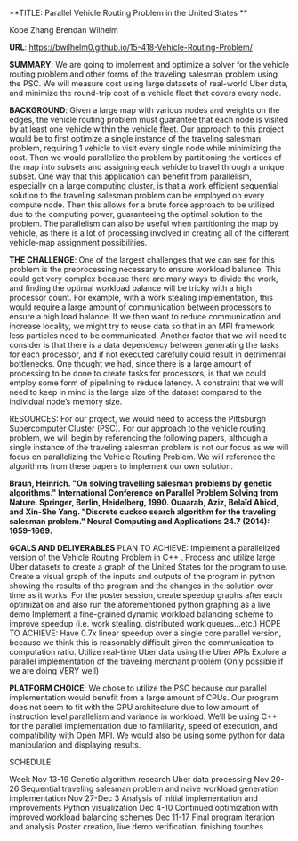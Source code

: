 **TITLE: Parallel Vehicle Routing Problem in the United States **

Kobe Zhang
Brendan Wilhelm

**URL**: https://bwilhelm0.github.io/15-418-Vehicle-Routing-Problem/

**SUMMARY**: We are going to implement and optimize a solver for the vehicle routing problem and other forms of the traveling salesman problem using the PSC. We will measure cost using large datasets of real-world Uber data, and minimize the round-trip cost of a vehicle fleet that covers every node.

**BACKGROUND**: Given a large map with various nodes and weights on the edges, the vehicle routing problem must guarantee that each node is visited by at least one vehicle within the vehicle fleet. Our approach to this project would be to first optimize a single instance of the traveling salesman problem, requiring 1 vehicle to visit every single node while minimizing the cost. Then we would parallelize the problem by partitioning the vertices of the map into subsets and assigning each vehicle to travel through a unique subset.
  One way that this application can benefit from parallelism, especially on a large computing cluster, is that a work efficient sequential solution to the traveling salesman problem can be employed on every compute node. Then this allows for a brute force approach to be utilized due to the computing power, guaranteeing the optimal solution to the problem. The parallelism can also be useful when partitioning the map by vehicle, as there is a lot of processing involved in creating all of the different vehicle-map assignment possibilities.
  
**THE CHALLENGE**: One of the largest challenges that we can see for this problem is the preprocessing necessary to ensure workload balance. This could get very complex because there are many ways to divide the work, and finding the optimal workload balance will be tricky with a high processor count. For example, with a work stealing implementation, this would require a large amount of communication between processors to ensure a high load balance. If we then want to reduce communication and increase locality, we might try to reuse data so that in an MPI framework less particles need to be communicated. 
  Another factor that we will need to consider is that there is a data dependency between generating the tasks for each processor, and if not executed carefully could result in detrimental bottlenecks. One thought we had, since there is a large amount of processing to be done to create tasks for processors, is that we could employ some form of pipelining to reduce latency. A constraint that we will need to keep in mind is the large size of the dataset compared to the individual node’s memory size.

RESOURCES: For our project, we would need to access the Pittsburgh Supercomputer Cluster (PSC). For our approach to the vehicle routing problem, we will begin by referencing the following papers, although a single instance of the traveling salesman problem is not our focus as we will focus on parallelizing the Vehicle Routing Problem. We will reference the algorithms from these papers to implement our own solution.

**Braun, Heinrich. "On solving travelling salesman problems by genetic algorithms." International Conference on Parallel Problem Solving from Nature. Springer, Berlin, Heidelberg, 1990.
Ouaarab, Aziz, Belaïd Ahiod, and Xin-She Yang. "Discrete cuckoo search algorithm for the traveling salesman problem." Neural Computing and Applications 24.7 (2014): 1659-1669.**

**GOALS AND DELIVERABLES**
PLAN TO ACHIEVE:
Implement a parallelized version of the Vehicle Routing Problem in C++ . 
Process and utilize large Uber datasets to create a graph of the United States for the program to use.
Create a visual graph of the inputs and outputs of the program in python showing the results of the program and the changes in the solution over time as it works.
For the poster session, create speedup graphs after each optimization and also run the aforementioned python graphing as a live demo
Implement a fine-grained dynamic workload balancing scheme to improve speedup (i.e. work stealing, distributed work queues…etc.)
HOPE TO ACHIEVE:
Have 0.7x linear speedup over a single core parallel version, because we think this is reasonably difficult given the communication to computation ratio.
Utilize real-time Uber data using the Uber APIs
Explore a parallel implementation of the traveling merchant problem (Only possible if we are doing VERY well)

**PLATFORM CHOICE**: We chose to utilize the PSC because our parallel implementation would benefit from a large amount of CPUs. Our program does not seem to fit with the GPU architecture due to low amount of instruction level parallelism and variance in workload. We’ll be using C++ for the parallel implementation due to familiarity, speed of execution, and compatibility with Open MPI. We would also be using some python for data manipulation and displaying results.




SCHEDULE:

Week
Nov 13-19
Genetic algorithm research
Uber data processing 
Nov 20-26
Sequential traveling salesman problem and naive workload generation implementation
Nov 27-Dec 3
Analysis of initial implementation and improvements
Python visualization 
Dec 4-10
Continued optimization with improved workload balancing schemes
Dec 11-17
Final program iteration and analysis
Poster creation, live demo verification, finishing touches









